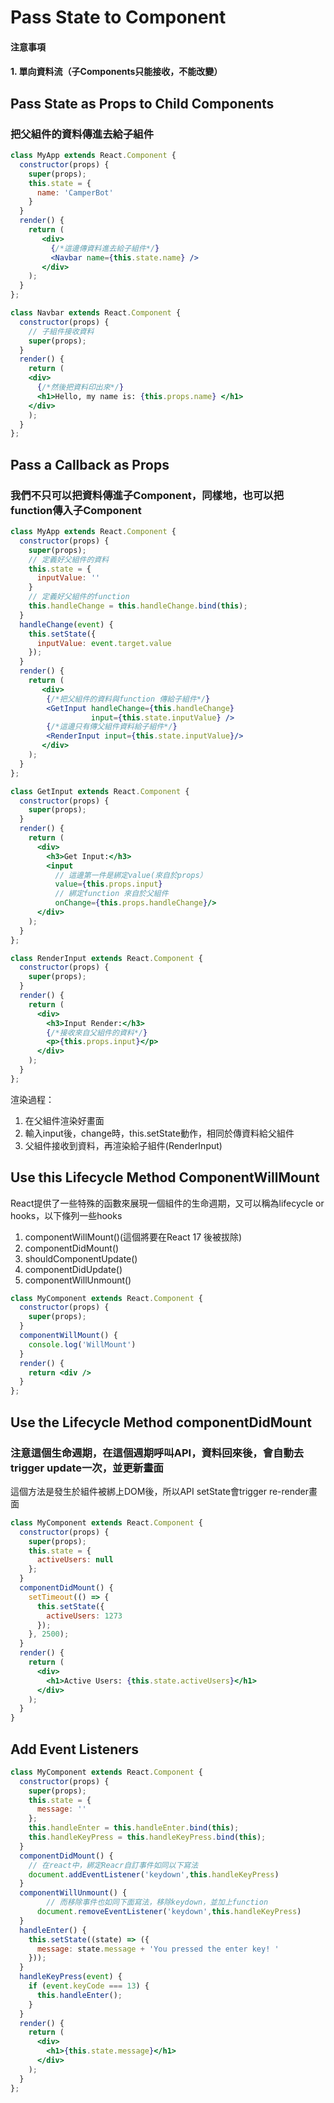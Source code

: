 # Pass State to Component

#### 注意事項
#### 1. 單向資料流（子Components只能接收，不能改變）

## Pass State as Props to Child Components
### 把父組件的資料傳進去給子組件
```jsx
class MyApp extends React.Component {
  constructor(props) {
    super(props);
    this.state = {
      name: 'CamperBot'
    }
  }
  render() {
    return (
       <div>
         {/*這邊傳資料進去給子組件*/}
         <Navbar name={this.state.name} />
       </div>
    );
  }
};

class Navbar extends React.Component {
  constructor(props) {
    // 子組件接收資料
    super(props);
  }
  render() {
    return (
    <div>
      {/*然後把資料印出來*/}
      <h1>Hello, my name is: {this.props.name} </h1>
    </div>
    );
  }
};

```

## Pass a Callback as Props
### 我們不只可以把資料傳進子Component，同樣地，也可以把function傳入子Component
```jsx
class MyApp extends React.Component {
  constructor(props) {
    super(props);
    // 定義好父組件的資料
    this.state = {
      inputValue: ''
    }
    // 定義好父組件的function
    this.handleChange = this.handleChange.bind(this);
  }
  handleChange(event) {
    this.setState({
      inputValue: event.target.value
    });
  }
  render() {
    return (
       <div>
        {/*把父組件的資料與function 傳給子組件*/}
        <GetInput handleChange={this.handleChange}
                  input={this.state.inputValue} />
        {/*這邊只有傳父組件資料給子組件*/}
        <RenderInput input={this.state.inputValue}/>
       </div>
    );
  }
};

class GetInput extends React.Component {
  constructor(props) {
    super(props);
  }
  render() {
    return (
      <div>
        <h3>Get Input:</h3>
        <input
          // 這邊第一件是綁定value(來自於props）
          value={this.props.input}
          // 綁定function 來自於父組件
          onChange={this.props.handleChange}/>
      </div>
    );
  }
};

class RenderInput extends React.Component {
  constructor(props) {
    super(props);
  }
  render() {
    return (
      <div>
        <h3>Input Render:</h3>
        {/*接收來自父組件的資料*/}
        <p>{this.props.input}</p>
      </div>
    );
  }
};
```
渲染過程：
1. 在父組件渲染好畫面
2. 輸入input後，change時，this.setState動作，相同於傳資料給父組件
3. 父組件接收到資料，再渲染給子組件(RenderInput)

## Use this Lifecycle Method ComponentWillMount
React提供了一些特殊的函數來展現一個組件的生命週期，又可以稱為lifecycle or hooks，以下條列一些hooks
1. componentWillMount()(這個將要在React 17 後被拔除)
2. componentDidMount()
3. shouldComponentUpdate()
4. componentDidUpdate()
5. componentWillUnmount()
```jsx
class MyComponent extends React.Component {
  constructor(props) {
    super(props);
  }
  componentWillMount() {
    console.log('WillMount')
  }
  render() {
    return <div />
  }
};
```

## Use the Lifecycle Method componentDidMount
### 注意這個生命週期，在這個週期呼叫API，資料回來後，會自動去trigger update一次，並更新畫面
這個方法是發生於組件被綁上DOM後，所以API setState會trigger re-render畫面
```jsx
class MyComponent extends React.Component {
  constructor(props) {
    super(props);
    this.state = {
      activeUsers: null
    };
  }
  componentDidMount() {
    setTimeout(() => {
      this.setState({
        activeUsers: 1273
      });
    }, 2500);
  }
  render() {
    return (
      <div>
        <h1>Active Users: {this.state.activeUsers}</h1>
      </div>
    );
  }
}

```


## Add Event Listeners
```jsx
class MyComponent extends React.Component {
  constructor(props) {
    super(props);
    this.state = {
      message: ''
    };
    this.handleEnter = this.handleEnter.bind(this);
    this.handleKeyPress = this.handleKeyPress.bind(this);
  }
  componentDidMount() {
    // 在react中，綁定Reacr自訂事件如同以下寫法
    document.addEventListener('keydown',this.handleKeyPress)
  }
  componentWillUnmount() {
        // 而移除事件也如同下面寫法，移除keydown，並加上function
      document.removeEventListener('keydown',this.handleKeyPress)
  }
  handleEnter() {
    this.setState((state) => ({
      message: state.message + 'You pressed the enter key! '
    }));
  }
  handleKeyPress(event) {
    if (event.keyCode === 13) {
      this.handleEnter();
    }
  }
  render() {
    return (
      <div>
        <h1>{this.state.message}</h1>
      </div>
    );
  }
};

```

